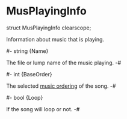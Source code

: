 # MusPlayingInfo

[music ordering]: ../../Data/Music.md#ordering

<!-- api-declaration -->
struct MusPlayingInfo clearscope;

<!-- api-definition -->
Information about music that is playing.

<!-- api-members -->
#-
string {Name}

The file or lump name of the music playing.
-#

#-
int {BaseOrder}

The selected [music ordering] of the song.
-#

#-
bool {Loop}

If the song will loop or not.
-#
